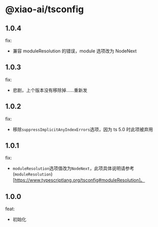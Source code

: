 # @xiao-ai/tsconfig

## 1.0.4

fix:

- 兼容 moduleResolution 的错误，module 选项改为 NodeNext

## 1.0.3

fix:

- 悲剧，上个版本没有移除掉……重新发

## 1.0.2

fix:

- 移除`suppressImplicitAnyIndexErrors`选项，因为 ts 5.0 时此项被弃用

## 1.0.1

fix:

- `moduleResolution`选项值改为`NodeNext`，此项具体说明请参考(`moduleResolution`)[https://www.typescriptlang.org/tsconfig#moduleResolution]。

## 1.0.0

feat:

- 初始化
